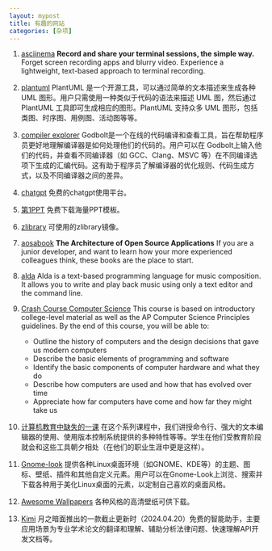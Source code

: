 ```yaml
---
layout: mypost
title: 有趣的网站
categories: [杂项]
---
```

1.  [asciinema](https://asciinema.org/)
    **Record and share your terminal sessions, the simple way.**
    Forget screen recording apps and blurry video. Experience a lightweight, text-based approach to terminal recording.

2. [plantuml](https://www.plantuml.com)
    PlantUML 是一个开源工具，可以通过简单的文本描述来生成各种 UML 图形。用户只需使用一种类似于代码的语法来描述 UML 图，然后通过 PlantUML 工具即可生成相应的图形。PlantUML 支持众多 UML 图形，包括类图、时序图、用例图、活动图等等。

3. [compiler explorer](https://godbolt.org/)
    Godbolt是一个在线的代码编译和查看工具，旨在帮助程序员更好地理解编译器是如何处理他们的代码的。用户可以在 Godbolt上输入他们的代码，并查看不同编译器（如 GCC、Clang、MSVC 等）在不同编译选项下生成的汇编代码。这有助于程序员了解编译器的优化规则、代码生成方式，以及不同编译器之间的差异。

4. [chatgpt](https://chatgptdemo.info/chat/)
    免费的chatgpt使用平台。

5. [第1PPT](https://www.1ppt.com/)
    免费下载海量PPT模板。

6. [zlibrary](https://zlibrary-sg.se/)
    可使用的zlibrary镜像。

7. [aosabook](https://aosabook.org/en/)
    **The Architecture of Open Source Applications**
    If you are a junior developer, and want to learn how your more experienced colleagues think, these books are the place to start. 

8. [alda](https://alda.io/)
    Alda is a text-based programming language for music composition. It allows you to write and play back music using only a text editor and the command line.

9.  [Crash Course Computer Science](https://www.bilibili.com/video/BV1EW411u7th/)
    This course is based on introductory college-level material as well as the AP Computer Science Principles guidelines. By the end of this course, you will be able to:
    - Outline the history of computers and the design decisions that gave us modern computers
    - Describe the basic elements of programming and software
    - Identify the basic components of computer hardware and what they do
    - Describe how computers are used and how that has evolved over time
    - Appreciate how far computers have come and how far they might take us

10. [计算机教育中缺失的一课](https://missing-semester-cn.github.io/)
    在这个系列课程中，我们讲授命令行、强大的文本编辑器的使用、使用版本控制系统提供的多种特性等等。学生在他们受教育阶段就会和这些工具朝夕相处（在他们的职业生涯中更是这样）。
    
11. [Gnome-look](https://www.gnome-look.org/)
    提供各种Linux桌面环境（如GNOME、KDE等）的主题、图标、壁纸、插件和其他自定义元素。用户可以在Gnome-Look上浏览、搜索并下载各种用于美化Linux桌面的元素，以定制自己喜欢的桌面风格。
 
12. [Awesome Wallpapers](https://wallhaven.cc/)
    各种风格的高清壁纸可供下载。

13. [Kimi](https://kimi.moonshot.cn/)
    月之暗面推出的一款截止更新时（2024.04.20）免费的智能助手，主要应用场景为专业学术论文的翻译和理解、辅助分析法律问题、快速理解API开发文档等。
